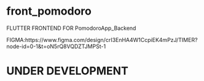 # front_pomodoro

<p>FLUTTER FRONTEND FOR PomodoroApp_Backend</p>
<p>FIGMA:https://www.figma.com/design/crI3EnHA4W1CcpiEK4mPzJ/TIMER?node-id=0-1&t=oN5rQ8VQDZTJMPSt-1</p>

<h1>UNDER DEVELOPMENT</h1>

